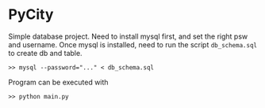 # PyCity

Simple database project.
Need to install mysql first, and set the right psw and username.
Once mysql is installed, need to run the script `db_schema.sql` to create db and table.

`>> mysql --password="..." < db_schema.sql`

Program can be executed with 

`>> python main.py`
